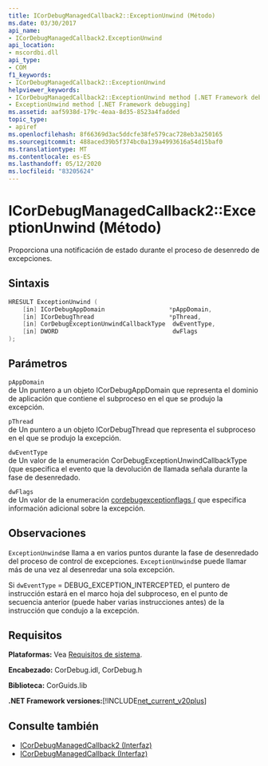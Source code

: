 ```yaml
---
title: ICorDebugManagedCallback2::ExceptionUnwind (Método)
ms.date: 03/30/2017
api_name:
- ICorDebugManagedCallback2.ExceptionUnwind
api_location:
- mscordbi.dll
api_type:
- COM
f1_keywords:
- ICorDebugManagedCallback2::ExceptionUnwind
helpviewer_keywords:
- ICorDebugManagedCallback2::ExceptionUnwind method [.NET Framework debugging]
- ExceptionUnwind method [.NET Framework debugging]
ms.assetid: aaf5938d-179c-4eaa-8d35-8523a4fadded
topic_type:
- apiref
ms.openlocfilehash: 8f66369d3ac5ddcfe38fe579cac728eb3a250165
ms.sourcegitcommit: 488aced39b5f374bc0a139a4993616a54d15baf0
ms.translationtype: MT
ms.contentlocale: es-ES
ms.lasthandoff: 05/12/2020
ms.locfileid: "83205624"
---
```

# <a name="icordebugmanagedcallback2exceptionunwind-method"></a>ICorDebugManagedCallback2::ExceptionUnwind (Método)
Proporciona una notificación de estado durante el proceso de desenredo de excepciones.  
  
## <a name="syntax"></a>Sintaxis  
  
```cpp  
HRESULT ExceptionUnwind (  
    [in] ICorDebugAppDomain                  *pAppDomain,  
    [in] ICorDebugThread                     *pThread,  
    [in] CorDebugExceptionUnwindCallbackType  dwEventType,  
    [in] DWORD                                dwFlags  
);  
```  
  
## <a name="parameters"></a>Parámetros  
 `pAppDomain`  
 de Un puntero a un objeto ICorDebugAppDomain que representa el dominio de aplicación que contiene el subproceso en el que se produjo la excepción.  
  
 `pThread`  
 de Un puntero a un objeto ICorDebugThread que representa el subproceso en el que se produjo la excepción.  
  
 `dwEventType`  
 de Un valor de la enumeración CorDebugExceptionUnwindCallbackType (que especifica el evento que la devolución de llamada señala durante la fase de desenredado.  
  
 `dwFlags`  
 de Un valor de la enumeración [cordebugexceptionflags (](cordebugexceptionflags-enumeration.md) que especifica información adicional sobre la excepción.  
  
## <a name="remarks"></a>Observaciones  
 `ExceptionUnwind`se llama a en varios puntos durante la fase de desenredado del proceso de control de excepciones. `ExceptionUnwind`se puede llamar más de una vez al desenredar una sola excepción.  
  
 Si `dwEventType` = DEBUG_EXCEPTION_INTERCEPTED, el puntero de instrucción estará en el marco hoja del subproceso, en el punto de secuencia anterior (puede haber varias instrucciones antes) de la instrucción que condujo a la excepción.  
  
## <a name="requirements"></a>Requisitos  
 **Plataformas:** Vea [Requisitos de sistema](../../get-started/system-requirements.md).  
  
 **Encabezado:** CorDebug.idl, CorDebug.h  
  
 **Biblioteca:** CorGuids.lib  
  
 **.NET Framework versiones:**[!INCLUDE[net_current_v20plus](../../../../includes/net-current-v20plus-md.md)]  
  
## <a name="see-also"></a>Consulte también

- [ICorDebugManagedCallback2 (Interfaz)](icordebugmanagedcallback2-interface.md)
- [ICorDebugManagedCallback (Interfaz)](icordebugmanagedcallback-interface.md)
